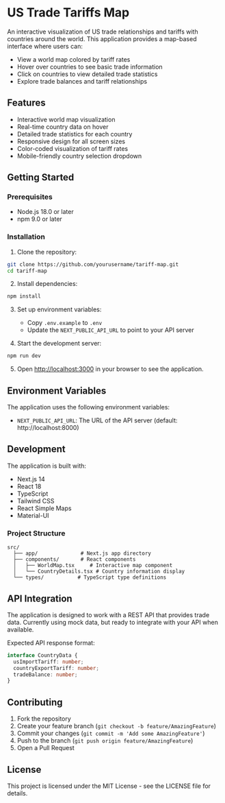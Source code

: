 # US Trade Tariffs Map

An interactive visualization of US trade relationships and tariffs with countries around the world. This application provides a map-based interface where users can:

- View a world map colored by tariff rates
- Hover over countries to see basic trade information
- Click on countries to view detailed trade statistics
- Explore trade balances and tariff relationships

## Features

- Interactive world map visualization
- Real-time country data on hover
- Detailed trade statistics for each country
- Responsive design for all screen sizes
- Color-coded visualization of tariff rates
- Mobile-friendly country selection dropdown

## Getting Started

### Prerequisites

- Node.js 18.0 or later
- npm 9.0 or later

### Installation

1. Clone the repository:
```bash
git clone https://github.com/yourusername/tariff-map.git
cd tariff-map
```

2. Install dependencies:
```bash
npm install
```

3. Set up environment variables:
   - Copy `.env.example` to `.env`
   - Update the `NEXT_PUBLIC_API_URL` to point to your API server

4. Start the development server:
```bash
npm run dev
```

5. Open [http://localhost:3000](http://localhost:3000) in your browser to see the application.

## Environment Variables

The application uses the following environment variables:

- `NEXT_PUBLIC_API_URL`: The URL of the API server (default: http://localhost:8000)

## Development

The application is built with:

- Next.js 14
- React 18
- TypeScript
- Tailwind CSS
- React Simple Maps
- Material-UI

### Project Structure

```
src/
  ├── app/              # Next.js app directory
  ├── components/       # React components
  │   ├── WorldMap.tsx     # Interactive map component
  │   └── CountryDetails.tsx # Country information display
  └── types/           # TypeScript type definitions
```

## API Integration

The application is designed to work with a REST API that provides trade data. Currently using mock data, but ready to integrate with your API when available.

Expected API response format:

```typescript
interface CountryData {
  usImportTariff: number;
  countryExportTariff: number;
  tradeBalance: number;
}
```

## Contributing

1. Fork the repository
2. Create your feature branch (`git checkout -b feature/AmazingFeature`)
3. Commit your changes (`git commit -m 'Add some AmazingFeature'`)
4. Push to the branch (`git push origin feature/AmazingFeature`)
5. Open a Pull Request

## License

This project is licensed under the MIT License - see the LICENSE file for details.
